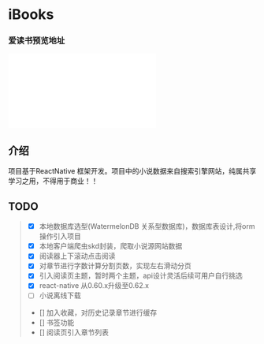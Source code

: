# iBooks
### 爱读书预览地址

<iframe src="//player.bilibili.com/player.html?aid=753529216&bvid=BV1Jk4y1z7hA&cid=201581619&page=1" scrolling="no" border="0" frameborder="no" framespacing="0" allowfullscreen="true"> </iframe>

## 介绍
项目基于ReactNative 框架开发。项目中的小说数据来自搜索引擎网站，纯属共享学习之用，不得用于商业！！
## TODO
> * [x] 本地数据库选型(WatermelonDB 关系型数据库)，数据库表设计,将orm操作引入项目
> * [x] 本地客户端爬虫skd封装，爬取小说源网站数据
> * [x] 阅读器上下滚动点击阅读
> * [x] 对章节进行字数计算分割页数，实现左右滑动分页
> * [x] 引入阅读页主题，暂时两个主题，api设计灵活后续可用户自行挑选
> * [x] react-native 从0.60.x升级至0.62.x
> * [ ] 小说离线下载
> * [] 加入收藏，对历史记录章节进行缓存
> * [] 书签功能
> * [] 阅读页引入章节列表
